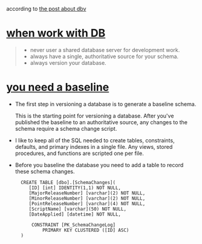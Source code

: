 according to [the post about dbv](https://blog.codinghorror.com/get-your-database-under-version-control/ "get your database under version control")

# [when work with DB](https://odetocode.com/blogs/scott/archive/2008/01/30/three-rules-for-database-work.aspx) #
> * never user a shared database server for development work.
> * always have a single, authoritative source for your schema.
> * always version your database.

# [you need a baseline](https://odetocode.com/blogs/scott/archive/2008/01/31/versioning-databases-the-baseline.aspx) #
* The first step in versioning a database is to generate a baseline schema. 

	This is the starting point for versioning a database. After you've published the baseline to an authoritative source, any changes to the schema require a schema change script.
	
* I like to keep all of the SQL needed to create tables, constraints, defaults, and primary indexes in a single file. Any views, stored procedures, and functions are scripted one per file.

* Before you baseline the database you need to add a table to record these schema changes.
		
		CREATE TABLE [dbo].[SchemaChanges](
		   [ID] [int] IDENTITY(1,1) NOT NULL,
		   [MajorReleaseNumber] [varchar](2) NOT NULL,
		   [MinorReleaseNumber] [varchar](2) NOT NULL,
		   [PointReleaseNumber] [varchar](4) NOT NULL,
		   [ScriptName] [varchar](50) NOT NULL,
		   [DateApplied] [datetime] NOT NULL,

		    CONSTRAINT [PK_SchemaChangeLog] 
		        PRIMARY KEY CLUSTERED ([ID] ASC)
		)


